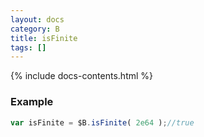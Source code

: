 ```yaml
---
layout: docs
category: B
title: isFinite
tags: []
---
```


{% include docs-contents.html %}

### Example
```js
var isFinite = $B.isFinite( 2e64 );//true
```